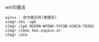 win10激活

```
win+x - 命令提示符(管理员)
slmgr.vbs -upk
slmgr /ipk W269N-WFGWX-YVC9B-4J6C9-T83GX
slmgr /skms kms.xspace.in
slmgr /ato
```



